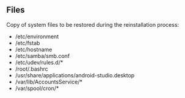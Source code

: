 ## Files

Copy of system files to be restored during the reinstallation process:

- /etc/environment
- /etc/fstab
- /etc/hostname
- /etc/samba/smb.conf
- /etc/udev/rules.d/*
- /root/.bashrc
- /usr/share/applications/android-studio.desktop
- /var/lib/AccountsService/*
- /var/spool/cron/*
